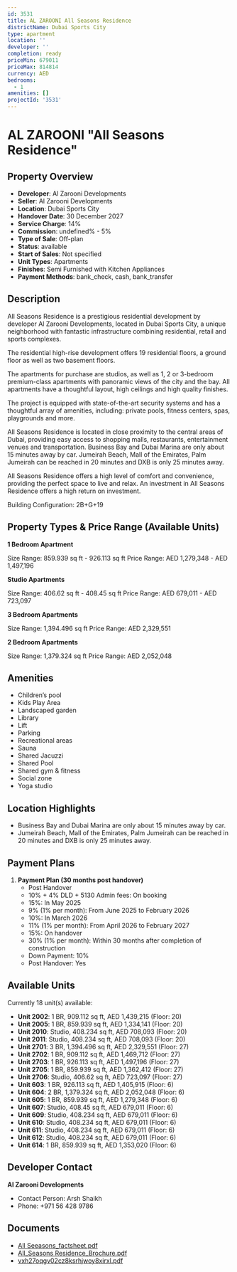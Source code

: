 ```yaml
---
id: 3531
title: AL ZAROONI All Seasons Residence
districtName: Dubai Sports City
type: apartment
location: ''
developer: ''
completion: ready
priceMin: 679011
priceMax: 814814
currency: AED
bedrooms:
  - 1
amenities: []
projectId: '3531'
---
```


# AL ZAROONI "All Seasons Residence"

## Property Overview
- **Developer**: Al Zarooni Developments
- **Seller**: Al Zarooni Developments
- **Location**: Dubai Sports City
- **Handover Date**: 30 December 2027
- **Service Charge**: 14%
- **Commission**: undefined% - 5%
- **Type of Sale**: Off-plan
- **Status**: available
- **Start of Sales**: Not specified
- **Unit Types**: Apartments
- **Finishes**: Semi Furnished with Kitchen Appliances
- **Payment Methods**: bank_check, cash, bank_transfer

## Description
All Seasons Residence is a prestigious residential development by developer Al Zarooni Developments, located in Dubai Sports City, a unique neighborhood with fantastic infrastructure combining residential, retail and sports complexes. 

The residential high-rise development offers 19 residential floors, a ground floor as well as two basement floors. 

The apartments for purchase are studios, as well as 1, 2 or 3-bedroom premium-class apartments with panoramic views of the city and the bay. All apartments have a thoughtful layout, high ceilings and high quality finishes.

The project is equipped with state-of-the-art security systems and has a thoughtful array of amenities, including: private pools, fitness centers, spas, playgrounds and more.

All Seasons Residence is located in close proximity to the central areas of Dubai, providing easy access to shopping malls, restaurants, entertainment venues and transportation. Business Bay and Dubai Marina are only about 15 minutes away by car. Jumeirah Beach, Mall of the Emirates, Palm Jumeirah can be reached in 20 minutes and DXB is only 25 minutes away.

All Seasons Residence offers a high level of comfort and convenience, providing the perfect space to live and relax. An investment in All Seasons Residence offers a high return on investment.

Building Configuration: 2B+G+19

## Property Types & Price Range (Available Units)
**1 Bedroom Apartment**

Size Range: 859.939 sq ft - 926.113 sq ft
Price Range: AED 1,279,348 - AED 1,497,196

**Studio Apartments**

Size Range: 406.62 sq ft - 408.45 sq ft
Price Range: AED 679,011 - AED 723,097

**3 Bedroom Apartments**

Size Range: 1,394.496 sq ft
Price Range: AED 2,329,551

**2 Bedroom Apartments**

Size Range: 1,379.324 sq ft
Price Range: AED 2,052,048

## Amenities
- Children’s pool
- Kids Play Area
- Landscaped garden
- Library
- Lift
- Parking
- Recreational areas
- Sauna
- Shared Jacuzzi
- Shared Pool
- Shared gym & fitness
- Social zone
- Yoga studio

## Location Highlights
- Business Bay and Dubai Marina are only about 15 minutes away by car.
- Jumeirah Beach, Mall of the Emirates, Palm Jumeirah can be reached in 20 minutes and DXB is only 25 minutes away.

## Payment Plans
1. **Payment Plan (30 months post handover)**
   - Post Handover
   - 10% + 4% DLD + 5130 Admin fees: On booking
   - 15%: In May 2025
   - 9% (1% per month): From June 2025 to February 2026
   - 10%: In March 2026
   - 11% (1% per month): From April 2026 to February 2027
   - 15%: On handover
   - 30% (1% per month): Within 30 months after completion of construction
   - Down Payment: 10%
   - Post Handover: Yes

## Available Units
Currently 18 unit(s) available:
- **Unit 2002**: 1 BR, 909.112 sq ft, AED 1,439,215 (Floor: 20)
- **Unit 2005**: 1 BR, 859.939 sq ft, AED 1,334,141 (Floor: 20)
- **Unit 2010**: Studio, 408.234 sq ft, AED 708,093 (Floor: 20)
- **Unit 2011**: Studio, 408.234 sq ft, AED 708,093 (Floor: 20)
- **Unit 2701**: 3 BR, 1,394.496 sq ft, AED 2,329,551 (Floor: 27)
- **Unit 2702**: 1 BR, 909.112 sq ft, AED 1,469,712 (Floor: 27)
- **Unit 2703**: 1 BR, 926.113 sq ft, AED 1,497,196 (Floor: 27)
- **Unit 2705**: 1 BR, 859.939 sq ft, AED 1,362,412 (Floor: 27)
- **Unit 2706**: Studio, 406.62 sq ft, AED 723,097 (Floor: 27)
- **Unit 603**: 1 BR, 926.113 sq ft, AED 1,405,915 (Floor: 6)
- **Unit 604**: 2 BR, 1,379.324 sq ft, AED 2,052,048 (Floor: 6)
- **Unit 605**: 1 BR, 859.939 sq ft, AED 1,279,348 (Floor: 6)
- **Unit 607**: Studio, 408.45 sq ft, AED 679,011 (Floor: 6)
- **Unit 609**: Studio, 408.234 sq ft, AED 679,011 (Floor: 6)
- **Unit 610**: Studio, 408.234 sq ft, AED 679,011 (Floor: 6)
- **Unit 611**: Studio, 408.234 sq ft, AED 679,011 (Floor: 6)
- **Unit 612**: Studio, 408.234 sq ft, AED 679,011 (Floor: 6)
- **Unit 614**: 1 BR, 859.939 sq ft, AED 1,353,020 (Floor: 6)

## Developer Contact
**Al Zarooni Developments**
- Contact Person: Arsh Shaikh
- Phone: +971 56 428 9786

## Documents
- [All Seeasons_factsheet.pdf](https://cdn.geniemap.net/2024/11/13/ort2wAdFFtFNi1hcMVx61nW1pWXbtxN1Hj8lzTmI.pdf)
- [All_Seasons Residence_Brochure.pdf](https://cdn.geniemap.net/2024/11/13/yAZLuaMu5i9wRykimrLELUlFd8JmCHwkjVVDlY0w.pdf)
- [vxh27oqgv02cz8ksrhjwoy8xirxl.pdf](https://cdn.geniemap.net/2025/02/14/AjZiMuUtx2WOKdFNt3suOdRGOG0E5NooFSGmeNsr.pdf)
